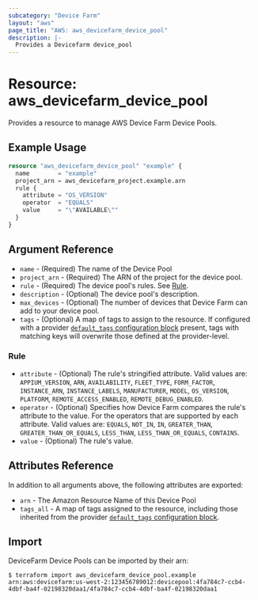 ```yaml
---
subcategory: "Device Farm"
layout: "aws"
page_title: "AWS: aws_devicefarm_device_pool"
description: |-
  Provides a Devicefarm device_pool
---
```


# Resource: aws_devicefarm_device_pool

Provides a resource to manage AWS Device Farm Device Pools.

## Example Usage


```terraform
resource "aws_devicefarm_device_pool" "example" {
  name        = "example"
  project_arn = aws_devicefarm_project.example.arn
  rule {
    attribute = "OS_VERSION"
    operator  = "EQUALS"
    value     = "\"AVAILABLE\""
  }
}
```

## Argument Reference

* `name` - (Required) The name of the Device Pool
* `project_arn` - (Required) The ARN of the project for the device pool.
* `rule` - (Required) The device pool's rules. See [Rule](#rule).
* `description` - (Optional) The device pool's description.
* `max_devices` - (Optional) The number of devices that Device Farm can add to your device pool.
* `tags` - (Optional) A map of tags to assign to the resource. If configured with a provider [`default_tags` configuration block](/docs/providers/aws/index.html#default_tags-configuration-block) present, tags with matching keys will overwrite those defined at the provider-level.

### Rule

* `attribute` - (Optional) The rule's stringified attribute. Valid values are: `APPIUM_VERSION`, `ARN`, `AVAILABILITY`, `FLEET_TYPE`, `FORM_FACTOR`, `INSTANCE_ARN`, `INSTANCE_LABELS`, `MANUFACTURER`, `MODEL`, `OS_VERSION`, `PLATFORM`, `REMOTE_ACCESS_ENABLED`, `REMOTE_DEBUG_ENABLED`.
* `operator` - (Optional) Specifies how Device Farm compares the rule's attribute to the value. For the operators that are supported by each attribute. Valid values are: `EQUALS`, `NOT_IN`, `IN`, `GREATER_THAN`, `GREATER_THAN_OR_EQUALS`, `LESS_THAN`, `LESS_THAN_OR_EQUALS`, `CONTAINS`.
* `value` - (Optional) The rule's value.

## Attributes Reference

In addition to all arguments above, the following attributes are exported:

* `arn` - The Amazon Resource Name of this Device Pool
* `tags_all` - A map of tags assigned to the resource, including those inherited from the provider [`default_tags` configuration block](/docs/providers/aws/index.html#default_tags-configuration-block).

## Import

DeviceFarm Device Pools can be imported by their arn:

```
$ terraform import aws_devicefarm_device_pool.example arn:aws:devicefarm:us-west-2:123456789012:devicepool:4fa784c7-ccb4-4dbf-ba4f-02198320daa1/4fa784c7-ccb4-4dbf-ba4f-02198320daa1
```